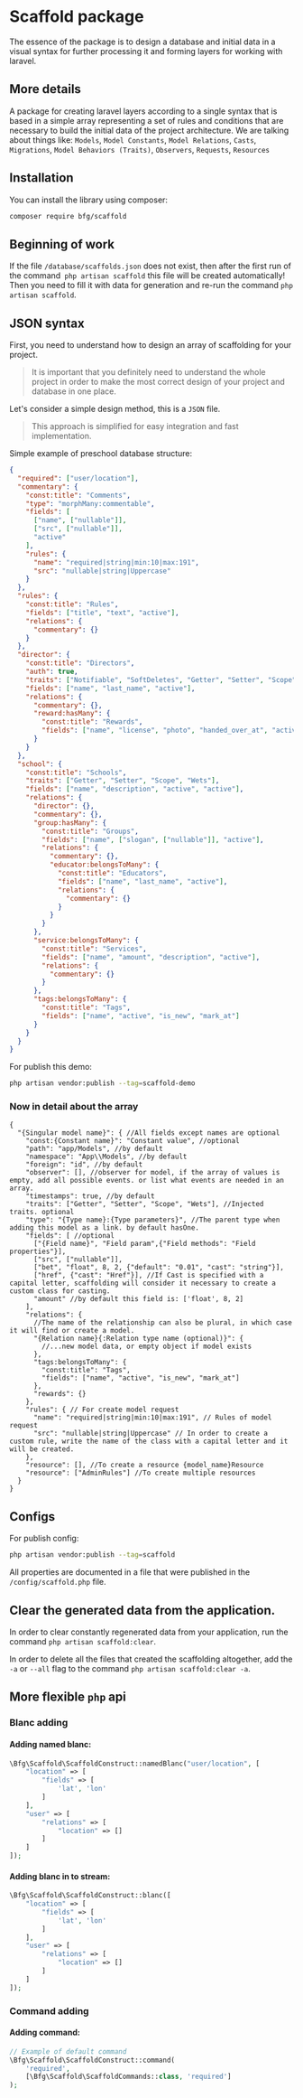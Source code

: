 # Scaffold packageThe essence of the package is to design a database and initial data in a visual syntax for further processing it and forming layers for working with laravel.## More detailsA package for creating laravel layers according to a single syntax that is based in a simple array representing a set of rules and conditions that are necessary to build the initial data of the project architecture. We are talking about things like: `Models`, `Model Constants`, `Model Relations`, `Casts`, `Migrations`, `Model Behaviors (Traits)`, `Observers`, `Requests`, `Resources`## InstallationYou can install the library using composer:```bashcomposer require bfg/scaffold```## Beginning of workIf the file `/database/scaffolds.json` does not exist, then after the firstrun of the command` php artisan scaffold` this file will be created automatically!Then you need to fill it with data for generation and re-run the command`php artisan scaffold`.## JSON syntaxFirst, you need to understand how to design an array of scaffolding for your project. > It is important that you definitely need to understand the whole > project in order to make the most correct design of your project > and database in one place.Let's consider a simple design method, this is a `JSON` file.> This approach is simplified for easy integration and fast implementation.Simple example of preschool database structure:```json{  "required": ["user/location"],  "commentary": {    "const:title": "Comments",    "type": "morphMany:commentable",    "fields": [      ["name", ["nullable"]],      ["src", ["nullable"]],      "active"    ],    "rules": {      "name": "required|string|min:10|max:191",      "src": "nullable|string|Uppercase"    }  },  "rules": {    "const:title": "Rules",    "fields": ["title", "text", "active"],    "relations": {      "commentary": {}    }  },  "director": {    "const:title": "Directors",    "auth": true,    "traits": ["Notifiable", "SoftDeletes", "Getter", "Setter", "Scope"],    "fields": ["name", "last_name", "active"],    "relations": {      "commentary": {},      "reward:hasMany": {        "const:title": "Rewards",        "fields": ["name", "license", "photo", "handed_over_at", "active"]      }    }  },  "school": {    "const:title": "Schools",    "traits": ["Getter", "Setter", "Scope", "Wets"],    "fields": ["name", "description", "active", "active"],    "relations": {      "director": {},      "commentary": {},      "group:hasMany": {        "const:title": "Groups",        "fields": ["name", ["slogan", ["nullable"]], "active"],        "relations": {          "commentary": {},          "educator:belongsToMany": {            "const:title": "Educators",            "fields": ["name", "last_name", "active"],            "relations": {              "commentary": {}            }          }        }      },      "service:belongsToMany": {        "const:title": "Services",        "fields": ["name", "amount", "description", "active"],        "relations": {          "commentary": {}        }      },      "tags:belongsToMany": {        "const:title": "Tags",        "fields": ["name", "active", "is_new", "mark_at"]      }    }  }}```For publish this demo:```bashphp artisan vendor:publish --tag=scaffold-demo```### Now in detail about the array```{  "{Singular model name}": { //All fields except names are optional    "const:{Constant name}": "Constant value", //optional    "path": "app/Models", //by default    "namespace": "App\\Models", //by default    "foreign": "id", //by default    "observer": [], //observer for model, if the array of values is empty, add all possible events. or list what events are needed in an array.    "timestamps": true, //by default    "traits": ["Getter", "Setter", "Scope", "Wets"], //Injected traits. optional    "type": "{Type name}:{Type parameters}", //The parent type when adding this model as a link. by default hasOne.    "fields": [ //optional      ["{Field name}", "Field param",{"Field methods": "Field properties"}],      ["src", ["nullable"]],      ["bet", "float", 8, 2, {"default": "0.01", "cast": "string"}],      ["href", {"cast": "Href"}], //If Cast is specified with a capital letter, scaffolding will consider it necessary to create a custom class for casting.      "amount" //by default this field is: ['float', 8, 2]    ],    "relations": {      //The name of the relationship can also be plural, in which case it will find or create a model.      "{Relation name}{:Relation type name (optional)}": {        //...new model data, or empty object if model exists      },      "tags:belongsToMany": {        "const:title": "Tags",        "fields": ["name", "active", "is_new", "mark_at"]      },      "rewards": {}    },    "rules": { // For create model request      "name": "required|string|min:10|max:191", // Rules of model request      "src": "nullable|string|Uppercase" // In order to create a custom rule, write the name of the class with a capital letter and it will be created.    },    "resource": [], //To create a resource {model_name}Resource    "resource": ["AdminRules"] //To create multiple resources  }}```## ConfigsFor publish config:```bashphp artisan vendor:publish --tag=scaffold```All properties are documented in a file that were publishedin the `/config/scaffold.php` file.## Clear the generated data from the application.In order to clear constantly regenerated data from your application, run the command `php artisan scaffold:clear`.In order to delete all the files that created the scaffolding altogether, add the `-a` or `--all` flag to the command `php artisan scaffold:clear -a`.## More flexible `php` api### Blanc adding#### Adding named blanc:```php\Bfg\Scaffold\ScaffoldConstruct::namedBlanc("user/location", [    "location" => [        "fields" => [            'lat', 'lon'        ]    ],    "user" => [        "relations" => [            "location" => []        ]    ]]);```#### Adding blanc in to stream:```php\Bfg\Scaffold\ScaffoldConstruct::blanc([    "location" => [        "fields" => [            'lat', 'lon'        ]    ],    "user" => [        "relations" => [            "location" => []        ]    ]]);```### Command adding#### Adding command:```php// Example of default command\Bfg\Scaffold\ScaffoldConstruct::command(    'required',     [\Bfg\Scaffold\ScaffoldCommands::class, 'required']);```